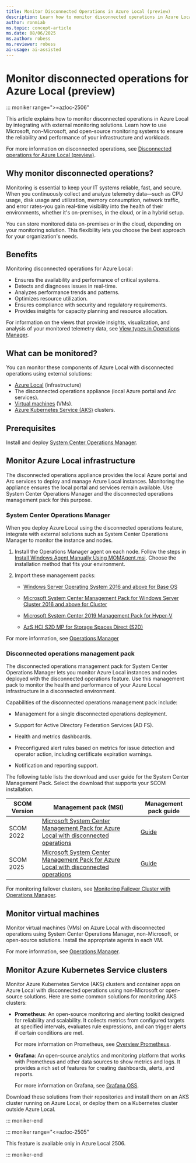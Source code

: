 ```yaml
---
title: Monitor Disconnected Operations in Azure Local (preview)
description: Learn how to monitor disconnected operations in Azure Local to ensure system reliability and performance (preview).
author: ronmiab
ms.topic: concept-article
ms.date: 08/06/2025
ms.author: robess
ms.reviewer: robess
ai-usage: ai-assisted
---
```


# Monitor disconnected operations for Azure Local (preview)

::: moniker range=">=azloc-2506"

This article explains how to monitor disconnected operations in Azure Local by integrating with external monitoring solutions. Learn how to use Microsoft, non-Microsoft, and open-source monitoring systems to ensure the reliability and performance of your infrastructure and workloads.

For more information on disconnected operations, see [Disconnected operations for Azure Local (preview)](./disconnected-operations-overview.md).

## Why monitor disconnected operations?

Monitoring is essential to keep your IT systems reliable, fast, and secure. When you continuously collect and analyze telemetry data—such as CPU usage, disk usage and utilization, memory consumption, network traffic, and error rates-you gain real-time visibility into the health of their environments, whether it's on-premises, in the cloud, or in a hybrid setup.

You can store monitored data on-premises or in the cloud, depending on your monitoring solution. This flexibility lets you choose the best approach for your organization's needs.

## Benefits

Monitoring disconnected operations for Azure Local:

- Ensures the availability and performance of critical systems.
- Detects and diagnoses issues in real-time.
- Analyzes performance trends and patterns.
- Optimizes resource utilization.
- Ensures compliance with security and regulatory requirements.
- Provides insights for capacity planning and resource allocation.

For information on the views that provide insights, visualization, and analysis of your monitored telemetry data, see [View types in Operations Manager](/system-center/scom/manage-console-view-types?view=sc-om-2025&preserve-view=true).

## What can be monitored?

You can monitor these components of Azure Local with disconnected operations using external solutions:

- [Azure Local](#monitor-azure-local-infrastructure) (infrastructure)
- The disconnected operations appliance (local Azure portal and Arc services).
- [Virtual machines](#monitor-virtual-machines) (VMs).
- [Azure Kubernetes Service (AKS)](#monitor-azure-kubernetes-service-clusters) clusters.

## Prerequisites

Install and deploy [System Center Operations Manager](/system-center/scom/system-requirements?view=sc-om-2025&preserve-view=true).

## Monitor Azure Local infrastructure

The disconnected operations appliance provides the local Azure portal and Arc services to deploy and manage Azure Local instances. Monitoring the appliance ensures the local portal and services remain available. Use System Center Operations Manager and the disconnected operations management pack for this purpose.

### System Center Operations Manager

When you deploy Azure Local using the disconnected operations feature, integrate with external solutions such as System Center Operations Manager to monitor the instance and nodes.

1. Install the Operations Manager agent on each node. Follow the steps in [Install Windows Agent Manually Using MOMAgent.msi](/system-center/scom/manage-deploy-windows-agent-manually?view=sc-om-2025#deploy-the-operations-manager-agent-with-the-agent-setup-wizard&preserve-view=true). Choose the installation method that fits your environment.

1. Import these management packs:

    - [Windows Server Operating System 2016 and above for Base OS](https://aka.ms/AAvqh49)

    - [Microsoft System Center Management Pack for Windows Server Cluster 2016 and above for Cluster](https://aka.ms/AAvqwlr)

    - [Microsoft System Center 2019 Management Pack for Hyper-V](https://aka.ms/AAvqh4i)

    - [AzS HCI S2D MP for Storage Spaces Direct (S2D)](https://aka.ms/AAvqwo9)

For more information, see [Operations Manager](/system-center/scom/welcome?view=sc-om-2025&preserve-view=true)

### Disconnected operations management pack

The disconnected operations management pack for System Center Operations Manager lets you monitor Azure Local instances and nodes deployed with the disconnected operations feature. Use this management pack to monitor the health and performance of your Azure Local infrastructure in a disconnected environment.

Capabilities of the disconnected operations management pack include:

- Management for a single disconnected operations deployment.

- Support for Active Directory Federation Services (AD FS).

- Health and metrics dashboards.

- Preconfigured alert rules based on metrics for issue detection and operator action, including certificate expiration 
warnings.

- Notification and reporting support.

The following table lists the download and user guide for the System Center Management Pack. Select the download that supports your SCOM installation.

| SCOM Version   | Management pack (MSI)      | Management pack guide   |
|----------------|----------------------------|-------------------------|
| SCOM 2022      | [Microsoft System Center Management Pack for Azure Local with disconnected operations](https://aka.ms/disconnected-operations-scom-mp)  | [Guide](https://aka.ms/disconnected-operations-scom-docs)|
| SCOM 2025      | [Microsoft System Center Management Pack for Azure Local with disconnected operations](https://aka.ms/disconnected-operations-scom-mp-2025) | [Guide](https://aka.ms/disconnected-operations-scom-2025-docs) |

For monitoring failover clusters, see [Monitoring Failover Cluster with Operations Manager](/system-center/scom/manage-monitor-clusters-overview).

## Monitor virtual machines

Monitor virtual machines (VMs) on Azure Local with disconnected operations using System Center Operations Manager, non-Microsoft, or open-source solutions. Install the appropriate agents in each VM.

For more information, see [Operations Manager](/system-center/scom/welcome?view=sc-om-2025&preserve-view=true).

## Monitor Azure Kubernetes Service clusters

Monitor Azure Kubernetes Service (AKS) clusters and container apps on Azure Local with disconnected operations using non-Microsoft or open-source solutions. Here are some common solutions for monitoring AKS clusters:

- **Prometheus**: An open-source monitoring and alerting toolkit designed for reliability and scalability. It collects metrics from configured targets at specified intervals, evaluates rule expressions, and can trigger alerts if certain conditions are met.

    For more information on Prometheus, see [Overview Prometheus](https://prometheus.io/docs/introduction/overview/).

- **Grafana**: An open-source analytics and monitoring platform that works with Prometheus and other data sources to show metrics and logs. It provides a rich set of features for creating dashboards, alerts, and reports.

    For more information on Grafana, see [Grafana OSS](https://grafana.com/oss/grafana/).

Download these solutions from their repositories and install them on an AKS cluster running on Azure Local, or deploy them on a Kubernetes cluster outside Azure Local.

::: moniker-end

::: moniker range="<=azloc-2505"

This feature is available only in Azure Local 2506.

::: moniker-end
